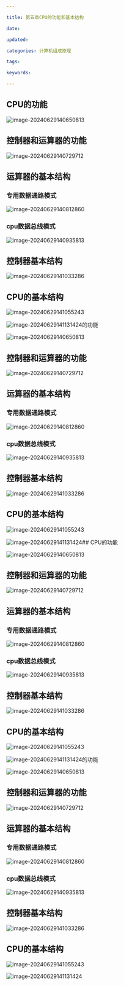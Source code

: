```yaml
---

title: 第五章CPU的功能和基本结构

date: 

updated: 

categories: 计算机组成原理

tags: 

keywords: 

---
```

## CPU的功能

![image-20240629140650813](../TyporaImage/计算机组成原理图片/image-20240629140650813.png)

## 控制器和运算器的功能

![image-20240629140729712](../TyporaImage/计算机组成原理图片/image-20240629140729712.png)

## 运算器的基本结构

### 专用数据通路模式

![image-20240629140812860](../TyporaImage/计算机组成原理图片/image-20240629140812860.png)



### cpu数据总线模式

![image-20240629140935813](../TyporaImage/计算机组成原理图片/image-20240629140935813.png)

## 控制器基本结构

![image-20240629141033286](../TyporaImage/计算机组成原理图片/image-20240629141033286.png)

## CPU的基本结构

![image-20240629141055243](../TyporaImage/计算机组成原理图片/image-20240629141055243.png)

![image-20240629141131424](../TyporaImage/计算机组成原理图片/image-20240629141131424.png)的功能

![image-20240629140650813](../TyporaImage/计算机组成原理图片/image-20240629140650813.png)

## 控制器和运算器的功能

![image-20240629140729712](../TyporaImage/计算机组成原理图片/image-20240629140729712.png)

## 运算器的基本结构

### 专用数据通路模式

![image-20240629140812860](../TyporaImage/计算机组成原理图片/image-20240629140812860.png)



### cpu数据总线模式

![image-20240629140935813](../TyporaImage/计算机组成原理图片/image-20240629140935813.png)

## 控制器基本结构

![image-20240629141033286](../TyporaImage/计算机组成原理图片/image-20240629141033286.png)

## CPU的基本结构

![image-20240629141055243](../TyporaImage/计算机组成原理图片/image-20240629141055243.png)

![image-20240629141131424](../TyporaImage/计算机组成原理图片/image-20240629141131424.png)## CPU的功能

![image-20240629140650813](../TyporaImage/计算机组成原理图片/image-20240629140650813.png)

## 控制器和运算器的功能

![image-20240629140729712](../TyporaImage/计算机组成原理图片/image-20240629140729712.png)

## 运算器的基本结构

### 专用数据通路模式

![image-20240629140812860](../TyporaImage/计算机组成原理图片/image-20240629140812860.png)



### cpu数据总线模式

![image-20240629140935813](../TyporaImage/计算机组成原理图片/image-20240629140935813.png)

## 控制器基本结构

![image-20240629141033286](../TyporaImage/计算机组成原理图片/image-20240629141033286.png)

## CPU的基本结构

![image-20240629141055243](../TyporaImage/计算机组成原理图片/image-20240629141055243.png)

![image-20240629141131424](../TyporaImage/计算机组成原理图片/image-20240629141131424.png)的功能

![image-20240629140650813](../TyporaImage/计算机组成原理图片/image-20240629140650813.png)

## 控制器和运算器的功能

![image-20240629140729712](../TyporaImage/计算机组成原理图片/image-20240629140729712.png)

## 运算器的基本结构

### 专用数据通路模式

![image-20240629140812860](../TyporaImage/计算机组成原理图片/image-20240629140812860.png)



### cpu数据总线模式

![image-20240629140935813](../TyporaImage/计算机组成原理图片/image-20240629140935813.png)

## 控制器基本结构

![image-20240629141033286](../TyporaImage/计算机组成原理图片/image-20240629141033286.png)

## CPU的基本结构

![image-20240629141055243](../TyporaImage/计算机组成原理图片/image-20240629141055243.png)

![image-20240629141131424](../TyporaImage/计算机组成原理图片/image-20240629141131424.png)